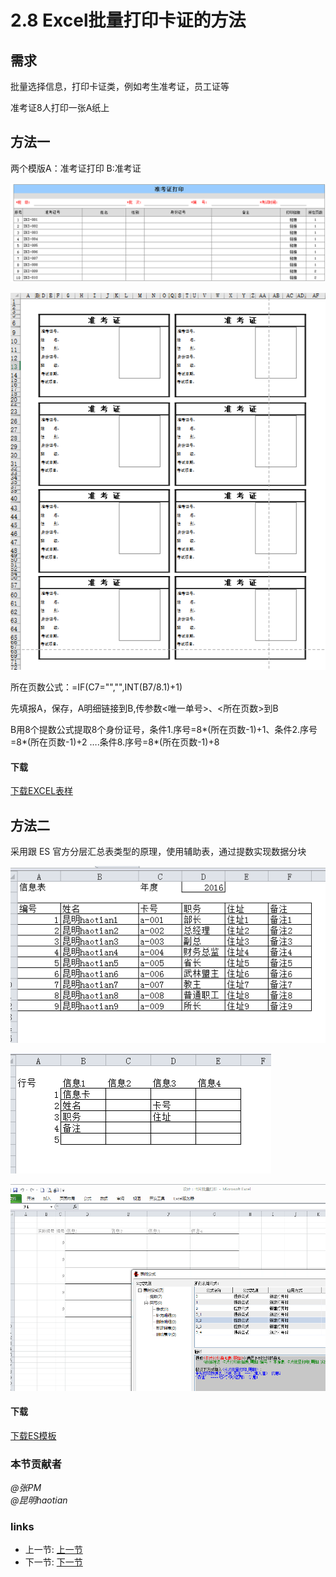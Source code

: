 # 2.8 Excel批量打印卡证的方法
## 需求
批量选择信息，打印卡证类，例如考生准考证，员工证等

准考证8人打印一张A纸上

## 方法一
两个模版A：准考证打印  B:准考证

![](../images/2.8.1.png)

![](../images/2.8.2.png)

所在页数公式：=IF(C7="","",INT(B7/8.1)+1)

先填报A，保存，A明细链接到B,传参数<唯一单号>、<所在页数>到B

B用8个提数公式提取8个身份证号，条件1.序号=8*(所在页数-1)+1、条件2.序号=8*(所在页数-1)+2 ….条件8.序号=8*(所在页数-1)+8

#### 下载
[下载EXCEL表样](../src/2.8.xls)

## 方法二
采用跟 ES 官方分层汇总表类型的原理，使用辅助表，通过提数实现数据分块

![](../images/2.8.3.png)

![](../images/2.8.4.png)

![](../images/2.8.5.png)

#### 下载
[下载ES模板](../files/2.8.3.rar)

### 本节贡献者
*@张PM*  
*@昆明haotian*  

### links
  * 上一节: [上一节](<02.7.md>)
  * 下一节: [下一节](<03.0.md>)
